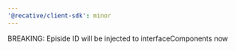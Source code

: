 ```yaml
---
'@recative/client-sdk': minor
---
```


BREAKING: Episide ID will be injected to interfaceComponents now
